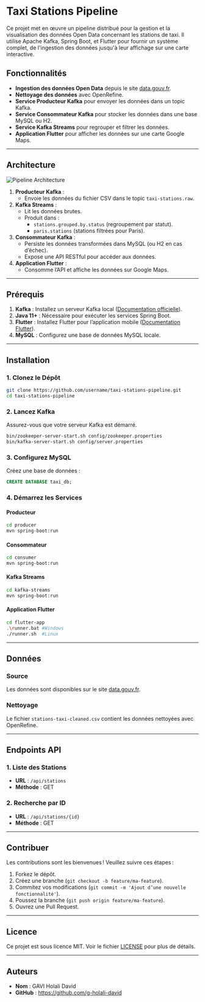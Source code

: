 # Taxi Stations Pipeline

Ce projet met en œuvre un pipeline distribué pour la gestion et la visualisation des données Open Data concernant les stations de taxi. Il utilise Apache Kafka, Spring Boot, et Flutter pour fournir un système complet, de l'ingestion des données jusqu'à leur affichage sur une carte interactive.

## **Fonctionnalités**
- **Ingestion des données Open Data** depuis le site [data.gouv.fr](https://www.data.gouv.fr).
- **Nettoyage des données** avec OpenRefine.
- **Service Producteur Kafka** pour envoyer les données dans un topic Kafka.
- **Service Consommateur Kafka** pour stocker les données dans une base MySQL ou H2.
- **Service Kafka Streams** pour regrouper et filtrer les données.
- **Application Flutter** pour afficher les données sur une carte Google Maps.

---

## **Architecture**
![Pipeline Architecture](https://via.placeholder.com/800x400?text=Pipeline+Architecture)

1. **Producteur Kafka** :
   - Envoie les données du fichier CSV dans le topic `taxi-stations.raw`.
2. **Kafka Streams** :
   - Lit les données brutes.
   - Produit dans :
     - `stations.grouped.by.status` (regroupement par statut).
     - `paris.stations` (stations filtrées pour Paris).
3. **Consommateur Kafka** :
   - Persiste les données transformées dans MySQL (ou H2 en cas d’échec).
   - Expose une API RESTful pour accéder aux données.
4. **Application Flutter** :
   - Consomme l’API et affiche les données sur Google Maps.

---

## **Prérequis**
1. **Kafka** : Installez un serveur Kafka local ([Documentation officielle](https://kafka.apache.org/documentation/)).
2. **Java 11+** : Nécessaire pour exécuter les services Spring Boot.
3. **Flutter** : Installez Flutter pour l’application mobile ([Documentation Flutter](https://flutter.dev/docs/get-started)).
4. **MySQL** : Configurez une base de données MySQL locale.

---

## **Installation**
### **1. Clonez le Dépôt**
```bash
git clone https://github.com/username/taxi-stations-pipeline.git
cd taxi-stations-pipeline
```

### **2. Lancez Kafka**
Assurez-vous que votre serveur Kafka est démarré.
```bash
bin/zookeeper-server-start.sh config/zookeeper.properties
bin/kafka-server-start.sh config/server.properties
```

### **3. Configurez MySQL**
Créez une base de données :
```sql
CREATE DATABASE taxi_db;
```

### **4. Démarrez les Services**
#### Producteur
```bash
cd producer
mvn spring-boot:run
```

#### Consommateur
```bash
cd consumer
mvn spring-boot:run
```

#### Kafka Streams
```bash
cd kafka-streams
mvn spring-boot:run
```

#### Application Flutter
```bash
cd flutter-app
.\runner.bat #Windows
./runner.sh  #Linux
```

---

## **Données**
### **Source**
Les données sont disponibles sur le site [data.gouv.fr](https://www.data.gouv.fr).

### **Nettoyage**
Le fichier `stations-taxi-cleaned.csv` contient les données nettoyées avec OpenRefine.

---

## **Endpoints API**
### **1. Liste des Stations**
- **URL** : `/api/stations`
- **Méthode** : GET

### **2. Recherche par ID**
- **URL** : `/api/stations/{id}`
- **Méthode** : GET

---

## **Contribuer**
Les contributions sont les bienvenues ! Veuillez suivre ces étapes :
1. Forkez le dépôt.
2. Créez une branche (`git checkout -b feature/ma-feature`).
3. Commitez vos modifications (`git commit -m 'Ajout d’une nouvelle fonctionnalité'`).
4. Poussez la branche (`git push origin feature/ma-feature`).
5. Ouvrez une Pull Request.

---

## **Licence**
Ce projet est sous licence MIT. Voir le fichier [LICENSE](LICENSE) pour plus de détails.

---

## **Auteurs**
- **Nom** : GAVI Holali David
- **GitHub** : https://github.com/g-holali-david
